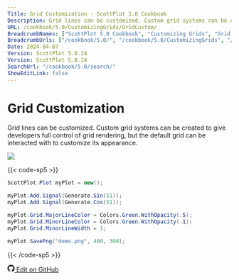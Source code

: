 ```yaml
---
Title: Grid Customization - ScottPlot 5.0 Cookbook
Description: Grid lines can be customized. Custom grid systems can be created to give developers full control of grid rendering, but the default grid can be interacted with to customize its appearance.
URL: /cookbook/5.0/CustomizingGrids/GridCustom/
BreadcrumbNames: ["ScottPlot 5.0 Cookbook", "Customizing Grids", "Grid Customization"]
BreadcrumbUrls: ["/cookbook/5.0/", "/cookbook/5.0/CustomizingGrids", "/cookbook/5.0/CustomizingGrids/GridCustom"]
Date: 2024-04-07
Version: ScottPlot 5.0.24
Version: ScottPlot 5.0.24
SearchUrl: "/cookbook/5.0/search/"
ShowEditLink: false
---
```


# Grid Customization


Grid lines can be customized. Custom grid systems can be created to give developers full control of grid rendering, but the default grid can be interacted with to customize its appearance.

[![](/cookbook/5.0/images/GridCustom.png?240407172904)](/cookbook/5.0/images/GridCustom.png?240407172904)

{{< code-sp5 >}}

```cs
ScottPlot.Plot myPlot = new();

myPlot.Add.Signal(Generate.Sin(51));
myPlot.Add.Signal(Generate.Cos(51));

myPlot.Grid.MajorLineColor = Colors.Green.WithOpacity(.5);
myPlot.Grid.MinorLineColor = Colors.Green.WithOpacity(.1);
myPlot.Grid.MinorLineWidth = 1;

myPlot.SavePng("demo.png", 400, 300);

```

{{< /code-sp5 >}}

<a href='https://github.com/ScottPlot/ScottPlot/blob/main/src/ScottPlot5/ScottPlot5%20Cookbook/Recipes/Axis/CustomizingGrids.cs'><svg xmlns="http://www.w3.org/2000/svg" width="16" height="16" fill="currentColor" class="mb-1 bi bi-github" viewBox="0 0 16 16">
  <path d="M8 0C3.58 0 0 3.58 0 8c0 3.54 2.29 6.53 5.47 7.59.4.07.55-.17.55-.38 0-.19-.01-.82-.01-1.49-2.01.37-2.53-.49-2.69-.94-.09-.23-.48-.94-.82-1.13-.28-.15-.68-.52-.01-.53.63-.01 1.08.58 1.23.82.72 1.21 1.87.87 2.33.66.07-.52.28-.87.51-1.07-1.78-.2-3.64-.89-3.64-3.95 0-.87.31-1.59.82-2.15-.08-.2-.36-1.02.08-2.12 0 0 .67-.21 2.2.82.64-.18 1.32-.27 2-.27s1.36.09 2 .27c1.53-1.04 2.2-.82 2.2-.82.44 1.1.16 1.92.08 2.12.51.56.82 1.27.82 2.15 0 3.07-1.87 3.75-3.65 3.95.29.25.54.73.54 1.48 0 1.07-.01 1.93-.01 2.2 0 .21.15.46.55.38A8.01 8.01 0 0 0 16 8c0-4.42-3.58-8-8-8"/>
</svg> Edit on GitHub</a>

